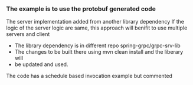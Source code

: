 ### The example is to use the protobuf generated code
The server implementation added from another library dependency
If the logic of the server logic are same, this approach will benifit
to use multiple servers and client

- The library dependency is in different repo spring-grpc/grpc-srv-lib
- The changes to be built there using mvn clean install and the liberary will
- be updated and used.

The code has a schedule based invocation example but commented
